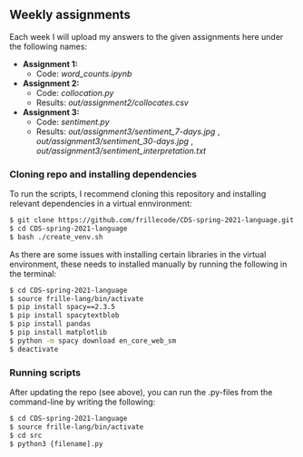 ## Weekly assignments
Each week I will upload my answers to the given assignments here under the following names:
- __Assignment 1:__   
  - Code: _word\_counts.ipynb_  
- __Assignment 2:__ 
  - Code: _collocation.py_  
  - Results: _out/assignment2/collocates.csv_
- __Assignment 3:__ 
  - Code: _sentiment.py_
  - Results: _out/assignment3/sentiment_7-days.jpg_ , _out/assignment3/sentiment_30-days.jpg_ , _out/assignment3/sentiment_interpretation.txt_

### Cloning repo and installing dependencies 
To run the scripts, I recommend cloning this repository and installing relevant dependencies in a virtual ennvironment:

```bash
$ git clone https://github.com/frillecode/CDS-spring-2021-language.git
$ cd CDS-spring-2021-language
$ bash ./create_venv.sh
````
As there are some issues with installing certain libraries in the virtual environment, these needs to installed manually by running the following in the terminal:  
```bash
$ cd CDS-spring-2021-language
$ source frille-lang/bin/activate
$ pip install spacy==2.3.5
$ pip install spacytextblob
$ pip install pandas
$ pip install matplotlib
$ python -m spacy download en_core_web_sm
$ deactivate
```

### Running scripts
After updating the repo (see above), you can run the .py-files from the command-line by writing the following:
``` bash
$ cd CDS-spring-2021-language
$ source frille-lang/bin/activate
$ cd src
$ python3 {filename].py
```
